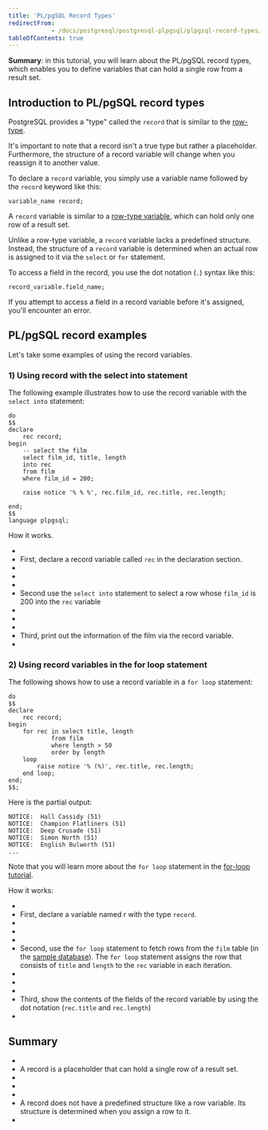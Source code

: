 ```yaml
---
title: 'PL/pgSQL Record Types'
redirectFrom: 
            - /docs/postgresql/postgresql-plpgsql/plpgsql-record-types/
tableOfContents: true
---
```



**Summary**: in this tutorial, you will learn about the PL/pgSQL record types, which enables you to define variables that can hold a single row from a result set.





## Introduction to PL/pgSQL record types





PostgreSQL provides a "type" called the `record` that is similar to the [row-type](https://www.postgresqltutorial.com/plpgsql-row-types/).





It's important to note that a record isn't a true type but rather a placeholder. Furthermore, the structure of a record variable will change when you reassign it to another value.





To declare a `record` variable, you simply use a variable name followed by the `record` keyword like this:





```
variable_name record;
```





A `record` variable is similar to a [row-type variable](https://www.postgresqltutorial.com/plpgsql-row-types/), which can hold only one row of a result set.





Unlike a row-type variable, a `record` variable lacks a predefined structure. Instead, the structure of a `record` variable is determined when an actual row is assigned to it via the `select` or `for` statement.





To access a field in the record, you use the dot notation (`.`) syntax like this:





```
record_variable.field_name;
```





If you attempt to access a field in a record variable before it's assigned, you'll encounter an error.





## PL/pgSQL record examples





Let's take some examples of using the record variables.





### 1) Using record with the select into statement





The following example illustrates how to use the record variable with the `select into` statement:





```
do
$$
declare
	rec record;
begin
	-- select the film
	select film_id, title, length
	into rec
	from film
	where film_id = 200;

	raise notice '% % %', rec.film_id, rec.title, rec.length;

end;
$$
language plpgsql;
```





How it works.





- 
- First, declare a record variable called `rec` in the declaration section.
- 
-
- 
- Second use the `select into` statement to select a row whose `film_id` is 200 into the `rec` variable
- 
-
- 
- Third, print out the information of the film via the record variable.
- 





### 2) Using record variables in the for loop statement





The following shows how to use a record variable in a `for loop` statement:





```
do
$$
declare
	rec record;
begin
	for rec in select title, length
			from film
			where length > 50
			order by length
	loop
		raise notice '% (%)', rec.title, rec.length;
	end loop;
end;
$$;
```





Here is the partial output:





```
NOTICE:  Hall Cassidy (51)
NOTICE:  Champion Flatliners (51)
NOTICE:  Deep Crusade (51)
NOTICE:  Simon North (51)
NOTICE:  English Bulworth (51)
...
```





Note that you will learn more about the `for loop` statement in the [for-loop tutorial](https://www.postgresqltutorial.com/postgresql-plpgsql/plpgsql-for-loop/).





How it works:





- 
- First, declare a variable named r with the type `record`.
- 
-
- 
- Second, use the `for loop` statement to fetch rows from the `film` table (in the [sample database](https://www.postgresqltutorial.com/postgresql-getting-started/postgresql-sample-database/)). The `for loop` statement assigns the row that consists of `title` and `length` to the `rec` variable in each iteration.
- 
-
- 
- Third, show the contents of the fields of the record variable by using the dot notation (`rec.title` and `rec.length`)
- 





## Summary





- 
- A record is a placeholder that can hold a single row of a result set.
- 
-
- 
- A record does not have a predefined structure like a row variable. Its structure is determined when you assign a row to it.
- 


